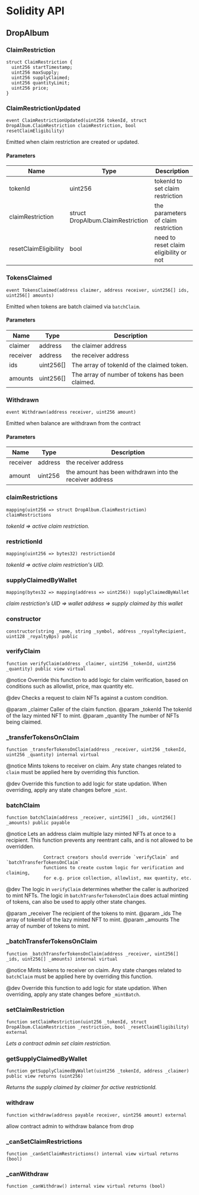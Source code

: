 # Solidity API

## DropAlbum

### ClaimRestriction

```solidity
struct ClaimRestriction {
  uint256 startTimestamp;
  uint256 maxSupply;
  uint256 supplyClaimed;
  uint256 quantityLimit;
  uint256 price;
}
```

### ClaimRestrictionUpdated

```solidity
event ClaimRestrictionUpdated(uint256 tokenId, struct DropAlbum.ClaimRestriction claimRestriction, bool resetClaimEligibility)
```

Emitted when claim restriction are created or updated.

#### Parameters

| Name | Type | Description |
| ---- | ---- | ----------- |
| tokenId | uint256 | tokenId to set claim restriction |
| claimRestriction | struct DropAlbum.ClaimRestriction | the parameters of claim restriction |
| resetClaimEligibility | bool | need to reset claim eligibility or not |

### TokensClaimed

```solidity
event TokensClaimed(address claimer, address receiver, uint256[] ids, uint256[] amounts)
```

Emitted when tokens are batch claimed via `batchClaim`.

#### Parameters

| Name | Type | Description |
| ---- | ---- | ----------- |
| claimer | address | the claimer address |
| receiver | address | the receiver address |
| ids | uint256[] | The array of tokenId of the claimed token. |
| amounts | uint256[] | The array of number of tokens has been claimed. |

### Withdrawn

```solidity
event Withdrawn(address receiver, uint256 amount)
```

Emitted when balance are withdrawn from the contract

#### Parameters

| Name | Type | Description |
| ---- | ---- | ----------- |
| receiver | address | the receiver address |
| amount | uint256 | the amount has been withdrawn into the receiver address |

### claimRestrictions

```solidity
mapping(uint256 => struct DropAlbum.ClaimRestriction) claimRestrictions
```

_tokenId => active claim restriction._

### restrictionId

```solidity
mapping(uint256 => bytes32) restrictionId
```

_tokenId => active claim restriction's UID._

### supplyClaimedByWallet

```solidity
mapping(bytes32 => mapping(address => uint256)) supplyClaimedByWallet
```

_claim restriction's UID => wallet address => supply claimed by this wallet_

### constructor

```solidity
constructor(string _name, string _symbol, address _royaltyRecipient, uint128 _royaltyBps) public
```

### verifyClaim

```solidity
function verifyClaim(address _claimer, uint256 _tokenId, uint256 _quantity) public view virtual
```

@notice          Override this function to add logic for claim verification, based on conditions
                  such as allowlist, price, max quantity etc.

 @dev             Checks a request to claim NFTs against a custom condition.

 @param _claimer   Caller of the claim function.
 @param _tokenId   The tokenId of the lazy minted NFT to mint.
 @param _quantity  The number of NFTs being claimed.

### _transferTokensOnClaim

```solidity
function _transferTokensOnClaim(address _receiver, uint256 _tokenId, uint256 _quantity) internal virtual
```

@notice          Mints tokens to receiver on claim.
                  Any state changes related to `claim` must be applied
                  here by overriding this function.

 @dev             Override this function to add logic for state updation.
                  When overriding, apply any state changes before `_mint`.

### batchClaim

```solidity
function batchClaim(address _receiver, uint256[] _ids, uint256[] _amounts) public payable
```

@notice          Lets an address claim multiple lazy minted NFTs at once to a recipient.
                  This function prevents any reentrant calls, and is not allowed to be overridden.

                  Contract creators should override `verifyClaim` and `batchTransferTokensOnClaim`
                  functions to create custom logic for verification and claiming,
                  for e.g. price collection, allowlist, max quantity, etc.

 @dev             The logic in `verifyClaim` determines whether the caller is authorized to mint NFTs.
                  The logic in `batchTransferTokensOnClaim` does actual minting of tokens,
                  can also be used to apply other state changes.

 @param _receiver  The recipient of the tokens to mint.
 @param _ids   The array of tokenId of the lazy minted NFT to mint.
 @param _amounts  The array of number of tokens to mint.

### _batchTransferTokensOnClaim

```solidity
function _batchTransferTokensOnClaim(address _receiver, uint256[] _ids, uint256[] _amounts) internal virtual
```

@notice          Mints tokens to receiver on claim.
                  Any state changes related to `batchClaim` must be applied
                  here by overriding this function.

 @dev             Override this function to add logic for state updation.
                  When overriding, apply any state changes before `_mintBatch`.

### setClaimRestriction

```solidity
function setClaimRestriction(uint256 _tokenId, struct DropAlbum.ClaimRestriction _restriction, bool _resetClaimEligibility) external
```

_Lets a contract admin set claim restriction._

### getSupplyClaimedByWallet

```solidity
function getSupplyClaimedByWallet(uint256 _tokenId, address _claimer) public view returns (uint256)
```

_Returns the supply claimed by claimer for active restrictionId._

### withdraw

```solidity
function withdraw(address payable receiver, uint256 amount) external
```

allow contract admin to withdraw balance from drop

### _canSetClaimRestrictions

```solidity
function _canSetClaimRestrictions() internal view virtual returns (bool)
```

### _canWithdraw

```solidity
function _canWithdraw() internal view virtual returns (bool)
```

